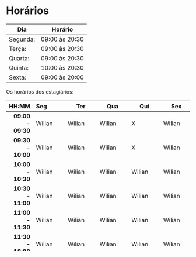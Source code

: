 # Horários

Dia      | Horário
-------- | -------
Segunda: | 09:00 às 20:30
Terça:   | 09:00 às 20:30
Quarta:  | 09:00 às 20:30
Quinta:  | 10:00 às 20:30
Sexta:   | 09:00 às 20:00

Os horários dos estagiários:


HH:MM | Seg | Ter | Qua | Qui | Sex
--: | :--- | --- | --- | --- | ---
**09:00 - 09:30** |  Wilian  |  Wilian  |  Wilian  |     X    |  Wilian   
**09:30 - 10:00** |  Wilian  |  Wilian  |  Wilian  |     X    |  Wilian    
**10:00 - 10:30** |  Wilian  |  Wilian  |  Wilian  |  Wilian  |  Wilian     
**10:30 - 11:00** |  Wilian  |  Wilian  |  Wilian  |  Wilian  |  Wilian                     
**11:00 - 11:30** |  Wilian  |  Wilian  |  Wilian  |  Wilian  |  Wilian           
**11:30 - 12:00** |  Wilian  |  Wilian  |  Wilian  |  Wilian  |  Wilian    
**12:00 - 12:30** | Andressa | Andressa | Andressa | Andressa | Andressa 
**12:30 - 13:00** | Andressa | Andressa | Andressa | Andressa | Andressa 
**13:00 - 13:30** | Andressa | Andressa | Andressa | Andressa | Andressa 
**13:30 - 14:00** | Andressa | Andressa | Andressa | Andressa | Andressa 
**14:00 - 14:30** | Andressa | Andressa | Andressa | Andressa | Andressa 
**14:30 - 15:00** | Andressa | Andressa | Andressa | Andressa | Andressa   
**15:00 - 15:30** | Andressa | Andressa | Andressa | Andressa | Andressa  
**15:30 - 16:00** | Andressa |    X     |    X     |    X     |  Wilian   
**16:00 - 16:30** | Andressa |    X     |    X     |    X     |  Wilian  
**16:30 - 17:00** | Andressa |    X     |    X     |    X     |  Wilian
**17:00 - 17:30** | Andressa |    X     |    X     |    X     |  Wilian 
**17:30 - 18:00** |  Wilian  | Andressa |    X     | Andressa | Andressa  
**18:00 - 18:30** |  Wilian  | Andressa |    X     | Andressa | Andressa  
**18:30 - 19:00** |  Wilian  | Andressa |    X     | Andressa | Andressa  
**19:00 - 19:30** |  Wilian  | Andressa |    X     | Andressa | Andressa  
**19:30 - 20:00** | Andressa | Andressa | Andressa | Andressa | Andressa  
**20:00 - 20:30** | Andressa | Andressa | Andressa | Andressa |    x  

Os horário reservados:


 HH:MM     |  Seg  |  Ter  |  Qua  |  Qui  | Sex
  --:      | :---  |  ---  |  ---  |  ---  | ---
 **13:30** |       |       |       |       | 
 **15:30** | CM103 |       |       |       |  
 **17:30** |       |       |       | CM103 | 
 **19:30** |       |       |       |       | 
 **21:30** |       |       |       |       | 

CM103 -  Laboratório de Matemática Aplicada - Professor Abel

Reservas esporádicas:

10/08 reserva para a disciplina CM093 - Professora Ailin - Horário 15h:30min às 17h:30min 

15/08 reserva para a disciplina CM093 - Professora Ailin - Horário 15h:30min às 17h:30min 

16/08 reserva projeto extensão UFPR - Professor Carlos período da manhã
